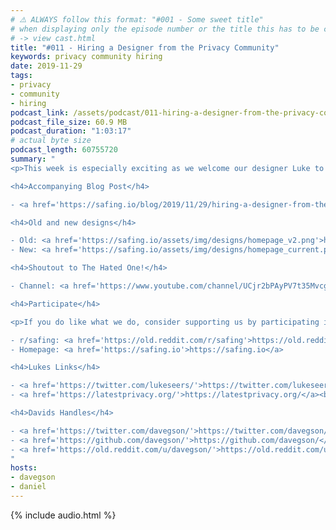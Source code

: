 ```yaml
---
# ⚠️ ALWAYS follow this format: "#001 - Some sweet title"
# when displaying only the episode number or the title this has to be constant
# -> view cast.html
title: "#011 - Hiring a Designer from the Privacy Community"
keywords: privacy community hiring
date: 2019-11-29
tags:
- privacy
- community
- hiring
podcast_link: /assets/podcast/011-hiring-a-designer-from-the-privacy-community.mp3
podcast_file_size: 60.9 MB
podcast_duration: "1:03:17"
# actual byte size
podcast_length: 60755720
summary: "
<p>This week is especially exciting as we welcome our designer Luke to the podcast. This is the story about how Luke got this position: starting from how he found out about the job via The Hated One, our first video call all the way to the vital last interview day where it was only between him and another candidate (and about pizza). It's a great story, and even greater to have him on the team! He has already re-shaped our designs from the ground up. Enjoy the listen!</p>

<h4>Accompanying Blog Post</h4>

- <a href='https://safing.io/blog/2019/11/29/hiring-a-designer-from-the-privacy-community/'>https://safing.io/blog/2019/11/29/hiring-a-designer-from-the-privacy-community/</a><br/>

<h4>Old and new designs</h4>

- Old: <a href='https://safing.io/assets/img/designs/homepage_v2.png'>https://safing.io/assets/img/designs/homepage_v2.png</a><br/>
- New: <a href='https://safing.io/assets/img/designs/homepage_current.png'>https://safing.io/assets/img/designs/homepage_current.png</a><br/>

<h4>Shoutout to The Hated One!</h4>

- Channel: <a href='https://www.youtube.com/channel/UCjr2bPAyPV7t35MvcgT3W8Q/'>https://www.youtube.com/channel/UCjr2bPAyPV7t35MvcgT3W8Q/</a><br/>

<h4>Participate</h4>

<p>If you do like what we do, consider supporting us by participating in our reddit:</p>

- r/safing: <a href='https://old.reddit.com/r/safing'>https://old.reddit.com/r/safing</a><br/>
- Homepage: <a href='https://safing.io'>https://safing.io</a>

<h4>Lukes Links</h4>

- <a href='https://twitter.com/lukeseers/'>https://twitter.com/lukeseers/</a><br/>
- <a href='https://latestprivacy.org/'>https://latestprivacy.org/</a><br/>

<h4>Davids Handles</h4>

- <a href='https://twitter.com/davegson/'>https://twitter.com/davegson/</a><br/>
- <a href='https://github.com/davegson/'>https://github.com/davegson/</a><br/>
- <a href='https://old.reddit.com/u/davegson/'>https://old.reddit.com/u/davegson/</a><br/>
"
hosts:
- davegson
- daniel
---
```


{% include audio.html %}
